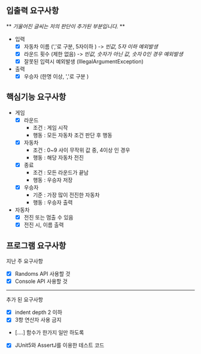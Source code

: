 ## 입출력 요구사항

** *기울어진 글씨는 저의 판단이 추가된 부분입니다.* **

* 입력
    * [x] 자동차 이름  (','로 구분, 5자이하 ) ->  *빈값, 5자 이하 예외발생*
    * [x] 라운드 횟수  (제한 없음) -> *빈값, 숫자가 아닌 값, 숫자 0인 경우 예외발생*
    * [x] 잘못된 입력시 예외발생 (IllegalArgumentException)

* 출력
    * [x] 우승자  (한명 이상, ','로 구분 )

## 핵심기능 요구사항

* 게임
    * [x] 라운드
        * 조건 : 게임 시작
        * 행동 : 모든 자동차 조건 판단 후 행동
    * [x] 자동차
        * 조건 : 0~9 사이 무작위 값 중, 4이상 인 경우
        * 행동 : 해당 자동차 전진
    * [x] 종료
        * 조건 : 모든 라운드가 끝남
        * 행동 : 우승자 저장
    * [x] 우승자
        * 기준 : 가장 많이 전진한 자동차
        * 행동 : 우승자 출력

* 자동차
    * [x] 전진 또는 멈출 수 있음
    * [x] 전진 시, 이름 출력

## 프로그램 요구사항

지난 주 요구사항

* [x] Randoms API 사용할 것
* [x] Console API 사용할 것

---
추가 된 요구사항

* [x] indent depth 2 이하
* [x] 3항 연산자 사용 금지
* [....] 함수가 한가지 일만 하도록
* [x] JUnit5와 AssertJ를 이용한 테스트 코드